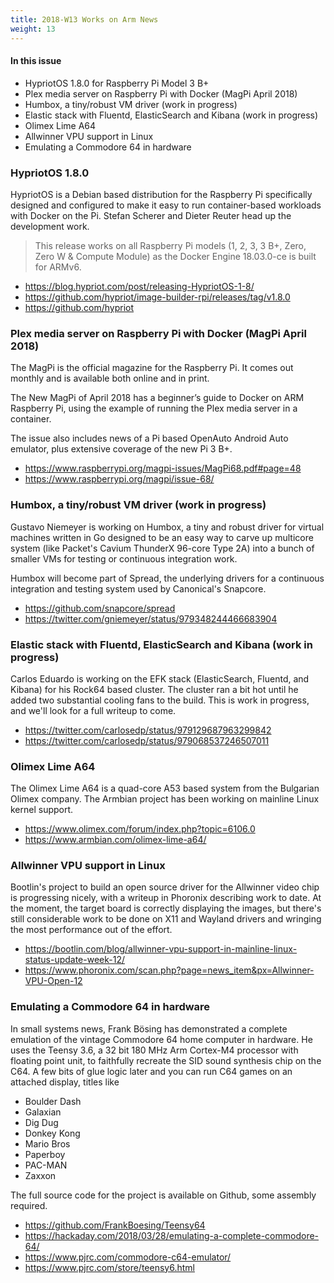 ```yaml
---
title: 2018-W13 Works on Arm News
weight: 13
---
```


#### In this issue

* HypriotOS 1.8.0 for Raspberry Pi Model 3 B+
* Plex media server on Raspberry Pi with Docker (MagPi April 2018)
* Humbox, a tiny/robust VM driver (work in progress)
* Elastic stack with Fluentd, ElasticSearch and Kibana (work in progress)
* Olimex Lime A64
* Allwinner VPU support in Linux
* Emulating a Commodore 64 in hardware

### HypriotOS 1.8.0

HypriotOS is a Debian based distribution for the Raspberry
Pi specifically designed and configured to make it easy
to run container-based workloads with Docker on the Pi.
Stefan Scherer and Dieter Reuter head up the development
work.

> This release works on all Raspberry Pi models (1, 2, 3, 3 B+,
Zero, Zero W & Compute Module) as the Docker Engine 18.03.0-ce is
built for ARMv6.

* https://blog.hypriot.com/post/releasing-HypriotOS-1-8/
* https://github.com/hypriot/image-builder-rpi/releases/tag/v1.8.0
* https://github.com/hypriot

### Plex media server on Raspberry Pi with Docker (MagPi April 2018)

The MagPi is the official magazine for the Raspberry Pi.
It comes out monthly and is available both online and in
print.

The New MagPi of April 2018 has a beginner’s guide to Docker on ARM Raspberry Pi,
using the example of running the Plex media server in a container.

The issue also includes news of a Pi based OpenAuto Android Auto
emulator, plus extensive coverage of the new Pi 3 B+.

* https://www.raspberrypi.org/magpi-issues/MagPi68.pdf#page=48
* https://www.raspberrypi.org/magpi/issue-68/

### Humbox, a tiny/robust VM driver (work in progress)

Gustavo Niemeyer is working on Humbox, a tiny and
robust driver for virtual machines written in Go
designed to be an easy way to carve up multicore
system (like Packet's Cavium ThunderX 96-core Type 2A)
into a bunch of smaller VMs for testing or continuous
integration work.

Humbox will become part of Spread, the underlying drivers
for a continuous integration and testing system used by
Canonical's Snapcore.

* https://github.com/snapcore/spread
* https://twitter.com/gniemeyer/status/979348244466683904

### Elastic stack with Fluentd, ElasticSearch and Kibana (work in progress)

Carlos Eduardo is working on the EFK stack (ElasticSearch,
Fluentd, and Kibana) for his Rock64 based cluster. The
cluster ran a bit hot until he added two substantial
cooling fans to the build. This is work in progress,
and we'll look for a full writeup to come.

* https://twitter.com/carlosedp/status/979129687963299842
* https://twitter.com/carlosedp/status/979068537246507011

### Olimex Lime A64

The Olimex Lime A64 is a quad-core A53 based system
from the Bulgarian Olimex company. The Armbian project
has been working on mainline Linux kernel support.

* https://www.olimex.com/forum/index.php?topic=6106.0
* https://www.armbian.com/olimex-lime-a64/

### Allwinner VPU support in Linux

Bootlin's project to build an open source driver for
the Allwinner video chip is progressing nicely, with
a writeup in Phoronix describing work to date. At
the moment, the target board is correctly displaying
the images, but there's still considerable work to be
done on X11 and Wayland drivers and wringing the most
performance out of the effort.

* https://bootlin.com/blog/allwinner-vpu-support-in-mainline-linux-status-update-week-12/
* https://www.phoronix.com/scan.php?page=news_item&px=Allwinner-VPU-Open-12

### Emulating a Commodore 64 in hardware

In small systems news, Frank Bösing has demonstrated
a complete emulation of the vintage Commodore 64
home computer in hardware. He uses the Teensy 3.6,
a 32 bit 180 MHz Arm Cortex-M4 processor with floating point unit,
to faithfully recreate the SID sound synthesis chip
on the C64. A few bits of glue logic later and you can
run C64 games on an attached display, titles like

* Boulder Dash
* Galaxian
* Dig Dug
* Donkey Kong
* Mario Bros
* Paperboy
* PAC-MAN
* Zaxxon

The full source code for the project is available on Github,
some assembly required.

* https://github.com/FrankBoesing/Teensy64
* https://hackaday.com/2018/03/28/emulating-a-complete-commodore-64/
* https://www.pjrc.com/commodore-c64-emulator/
* https://www.pjrc.com/store/teensy6.html

